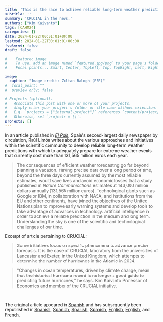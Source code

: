 ```yaml
---
title: 'This is the race to achieve reliable long-term weather predictions'
subtitle: ''
summary: 'CRUCIAL in the news.'
authors: ["Kim Kaivanto"]
tags: [CAHM24]
categories: []
date: 2024-01-22T00:01:01+00:00
lastmod: 2024-01-22T00:01:01+00:00
featured: false
draft: false

#    Featured image
#    To use, add an image named `featured.jpg/png` to your page's folder.
#    Focal points... Smart, Center, TopLeft, Top, TopRight, Left, Right, BottomLeft, Bottom, BottomRight.

image: 
  caption: "Image credit: Zoltan Balogh (EFE)"
#  focal_point: ""
#  preview_only: false

# Projects (optional).
#   Associate this post with one or more of your projects.
#   Simply enter your project's folder or file name without extension.
#   E.g. `projects = ["internal-project"]` references `content/project/deep-learning/index.md`.
#   Otherwise, set `projects = []`.
projects: []
---
```


In an article published in [*El País*](https://elpais.com/ciencia/2024-01-17/asi-es-la-carrera-por-conseguir-predicciones-meteorologicas-fiables-a-largo-plazo.html), 
Spain's second-largest daily newspaper by circulation, Raúl Limón writes about the various approaches and initiatives within the scientific community to develop reliable
long-term weather predictions with which to adequately prepare for extreme weather events that currently cost more than 131,565 million euros each year.

> The consequences of efficient weather forecasting go far beyond planning a vacation. Having precise data over a long period of time, beyond the three days currently assumed by the most reliable estimates, would save lives and avoid economic losses that a study published in *Nature Communications* estimates at 143,000 million dollars annually (131,565 million euros). Technological giants such as Google or IBM, in collaboration with NASA, and institutions from the EU and other continents, have joined the objectives of the United Nations plan to improve early warning systems and develop tools to take advantage of advances in technology. artificial intelligence in order to achieve a reliable prediction in the medium and long term. Understanding the sky is one of the scientific and technological challenges of our time.


Excerpt of article pertaining to CRUCIAL: 

> Some initiatives focus on specific phenomena to advance precise forecasts. It is the case of CRUCIAL laboratory from the universities of Lancaster and Exeter, in the United Kingdom, which attempts to determine the number of hurricanes in the Atlantic in 2024.

> "Changes in ocean temperatures, driven by climate change, mean that the historical hurricane record is no longer a good guide to predicting future hurricanes," he says. Kim Kaivanto Professor of Economics and member of the CRUCIAL initiative.


<br>

The original article appeared in [Spanish](https://elpais.com/ciencia/2024-01-17/asi-es-la-carrera-por-conseguir-predicciones-meteorologicas-fiables-a-largo-plazo.html) and has subsequently been republished in 
[Spanish](https://agencecookie.com/asi-es-la-carrera-por-conseguir-predicciones-meteorologicas-fiables-a-largo-plazo-ciencia/), 
[Spanish](https://informacion.center/asi-es-la-carrera-por-conseguir-predicciones-meteorologicas-fiables-a-largo-plazo-ciencia/), 
[Spanish](https://pegaseinfo.com/asi-es-la-carrera-por-conseguir-predicciones-meteorologicas-fiables-a-largo-plazo-ciencia/), 
[Spanish](https://notasdeprensa.org/esta-es-la-carrera-por-las-previsiones-meteorologicas-fiables-a-largo-plazo-ciencia/), 
[English](https://pledgetimes.com/this-is-the-race-to-achieve-reliable-long-term-weather-predictions/), 
[English](https://www.archyde.com/tag/weather/), and 
[French](https://littoralinfo.fr/cest-la-course-aux-previsions-meteorologiques-fiables-a-long-terme-science/).



<br>
